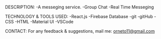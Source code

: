 DESCRIPTION:
	-A messeging service.
	-Group Chat
	-Real Time Messeging
  

TECHNOLOGY & TOOLS USED:
	-React.js
	-Firebase Database
	-git
	-gitHub
	-CSS
	-HTML
	-Material UI
	-VSCode


CONTACT:
For any feedback & suggestions,
mail me: orneto11@gmail.com
